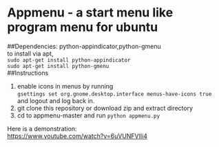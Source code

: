 # Appmenu - a start menu like program menu for ubuntu

##Dependencies:
python-appindicator,python-gmenu       
to install via apt,       
```sudo apt-get install python-appindicator```         
```sudo apt-get install python-gmenu```         
##Instructions
1. enable icons in menus by running     
    ```gsettings set org.gnome.desktop.interface menus-have-icons true```       
    and logout and log back in.     
2. git clone this repository or download zip and extract directory
3. cd to appmenu-master and run ```python appmenu.py```

Here is a demonstration:     
https://www.youtube.com/watch?v=6uVUNFVIli4